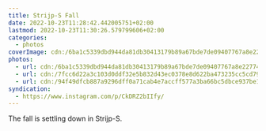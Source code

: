 ```yaml
---
title: Strijp-S Fall
date: 2022-10-23T11:28:42.442005751+02:00
lastmod: 2022-10-23T11:30:26.579799606+02:00
categories:
  - photos
coverImage: cdn:/6ba1c5339dbd944da81db30413179b89a67bde7de09407767a8e227743fefa59
photos:
  - url: cdn:/6ba1c5339dbd944da81db30413179b89a67bde7de09407767a8e227743fefa59
  - url: cdn:/7fcc6d22a3c103d0ddf32e5b832d43ec0378e8d622ba473235cc5cd796ef2d37
  - url: cdn:/94f49dfcb887a9296dff0a71cab4e7accff577a3ba66bc5dbce937be13eed3b9
syndication:
  - https://www.instagram.com/p/CkDRZ2bIIfy/
---
```


<style>
.fg-2022-10-23-strijp-s-fall {
  grid-template-columns: repeat(3, 1fr);
}
</style>

The fall is settling down in Strijp-S.
